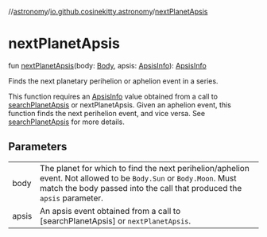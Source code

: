 //[astronomy](../../index.md)/[io.github.cosinekitty.astronomy](index.md)/[nextPlanetApsis](next-planet-apsis.md)

# nextPlanetApsis

fun [nextPlanetApsis](next-planet-apsis.md)(body: [Body](-body/index.md), apsis: [ApsisInfo](-apsis-info/index.md)): [ApsisInfo](-apsis-info/index.md)

Finds the next planetary perihelion or aphelion event in a series.

This function requires an [ApsisInfo](-apsis-info/index.md) value obtained from a call to [searchPlanetApsis](search-planet-apsis.md) or nextPlanetApsis. Given an aphelion event, this function finds the next perihelion event, and vice versa. See [searchPlanetApsis](search-planet-apsis.md) for more details.

## Parameters

| | |
|---|---|
| body | The planet for which to find the next perihelion/aphelion event.     Not allowed to be `Body.Sun` or `Body.Moon`.     Must match the body passed into the call that produced the `apsis` parameter. |
| apsis | An apsis event obtained from a call to [searchPlanetApsis] or `nextPlanetApsis`. |
